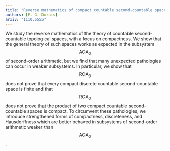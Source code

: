 ```yaml
---
title: "Reverse mathematics of compact countable second-countable spaces"
authors: [F. G. Dorais]
arxiv: "1110.6555"
---
```

We study the reverse mathematics of the theory of countable second-countable topological spaces, with a focus on compactness. We show that the general theory of such spaces works as expected in the subsystem $$\mathsf{ACA}_0$$ of second-order arithmetic, but we find that many unexpected pathologies can occur in weaker subsystems. In particular, we show that $$\mathsf{RCA}_0$$ does not prove that every compact discrete countable second-countable space is finite and that $$\mathsf{RCA}_0$$ does not prove that the product of two compact countable second-countable spaces is compact. To circumvent these pathologies, we introduce strengthened forms of compactness, discreteness, and Hausdorffness which are better behaved in subsystems of second-order arithmetic weaker than $$\mathsf{ACA}_0$$.
